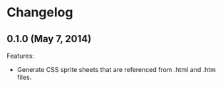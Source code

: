 # Changelog

## 0.1.0 (May 7, 2014)
Features:

* Generate CSS sprite sheets that are referenced from .html and .htm files.